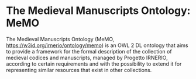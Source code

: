 # The Medieval Manuscripts Ontology: MeMO

The Medieval Manuscripts Ontology (MeMO, https://w3id.org/irnerio/ontology/memo) is an OWL 2 DL ontology that aims to provide a framework for the formal description of the collection of medieval codices and manuscripts, managed by Progetto IRNERIO, according to certain requirements and with the possibility to extend it for representing similar resources that exist in other collections.
